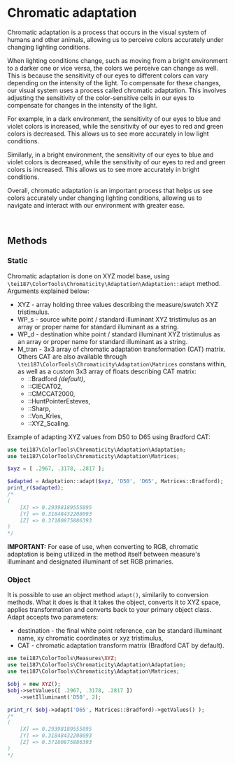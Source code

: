 # **Chromatic adaptation**

Chromatic adaptation is a process that occurs in the visual system of humans and other animals, allowing us to perceive colors accurately under changing lighting conditions.

When lighting conditions change, such as moving from a bright environment to a darker one or vice versa, the colors we perceive can change as well. This is because the sensitivity of our eyes to different colors can vary depending on the intensity of the light. To compensate for these changes, our visual system uses a process called chromatic adaptation. This involves adjusting the sensitivity of the color-sensitive cells in our eyes to compensate for changes in the intensity of the light.

For example, in a dark environment, the sensitivity of our eyes to blue and violet colors is increased, while the sensitivity of our eyes to red and green colors is decreased. This allows us to see more accurately in low light conditions.

Similarly, in a bright environment, the sensitivity of our eyes to blue and violet colors is decreased, while the sensitivity of our eyes to red and green colors is increased. This allows us to see more accurately in bright conditions.

Overall, chromatic adaptation is an important process that helps us see colors accurately under changing lighting conditions, allowing us to navigate and interact with our environment with greater ease.

<br>

## **Methods**

### **Static**

Chromatic adaptation is done on XYZ model base, using `\tei187\ColorTools\Chromaticity\Adaptation\Adaptation::adapt` method. Arguments explained below:
* XYZ - array holding three values describing the measure/swatch XYZ tristimulus.
* WP_s - source white point / standard illuminant XYZ tristimulus as an array or proper name for standard illuminant as a string.
* WP_d - destination white point / standard illuminant XYZ tristimulus as an array or proper name for standard illuminant as a string.
* M_tran - 3x3 array of chromatic adaptation transformation (CAT) matrix. Others CAT are also available through `\tei187\ColorTools\Chromaticity\Adaptation\Matrices` constans within, as well as a custom 3x3 array of floats describing CAT matrix:
    * ::Bradford _(default)_,
    * ::CIECAT02,
    * ::CMCCAT2000,
    * ::HuntPointerEsteves,
    * ::Sharp,
    * ::Von_Kries,
    * ::XYZ_Scaling.

Example of adapting XYZ values from D50 to D65 using Bradford CAT:
```php
use tei187\ColorTools\Chromaticity\Adaptation\Adaptation;
use tei187\ColorTools\Chromaticity\Adaptation\Matrices;

$xyz = [ .2967, .3178, .2817 ];

$adapted = Adaptation::adapt($xyz, 'D50', 'D65', Matrices::Bradford);
print_r($adapted);
/*
(
    [X] => 0.29398189555895
    [Y] => 0.31848432208093
    [Z] => 0.37180875886393
)
*/
```

**IMPORTANT:** For ease of use, when converting to RGB, chromatic adaptation is being utilized in the method itself between measure's illuminant and designated illuminant of set RGB primaries.

### **Object**

It is possible to use an object method `adapt()`, similarily to conversion methods. What it does is that it takes the object, converts it to XYZ space, applies transformation and converts back to your primary object class.
Adapt accepts two parameters:
* destination - the final white point reference, can be standard illuminant name, xy chromatic coordinates or xyz tristimulus,
* CAT - chromatic adaptation transform matrix (Bradford CAT by default).
```php
use tei187\ColorTools\Measures\XYZ;
use tei187\ColorTools\Chromaticity\Adaptation\Adaptation;
use tei187\ColorTools\Chromaticity\Adaptation\Matrices;

$obj = new XYZ();
$obj->setValues([ .2967, .3178, .2817 ])
    ->setIlluminant('D50', 2);

print_r( $obj->adapt('D65', Matrices::Bradford)->getValues() );
/*
(
    [X] => 0.29398189555895
    [Y] => 0.31848432208093
    [Z] => 0.37180875886393
)
*/
```